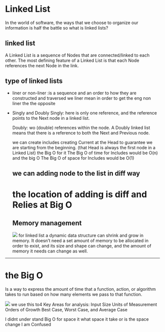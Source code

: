 

# Linked List

 In the world of software, the ways that we choose to organize our information is half the battle so what is linked lists?

## linked list

 A Linked List is a sequence of Nodes that are connected/linked to each other. The most defining feature of a Linked List is that each Node references the next Node in the link.

 ## type of linked lists

 - liner or non-liner :is a sequence and an order to how they are constructed and traversed we liner mean in order to get the eng non liner the the opposite
 -  Singly and Doubly
 Singly: here is only one reference, and the reference points to the Next node in a linked list.

    Doubly: wo (double) references within the node. A Doubly linked list means that there is a reference to both the Next and Previous node.

    we can create includes creating Current at the Head to guarantee we are starting from the beginning. (that Head is always the first node in a Linked List) the Big  O for it The Big O of time for Includes would be O(n) and the big O The Big O of space for Includes would be O(1)
    
    ## we can adding node to the list in diff way 
    # the location of adding is diff and Relies at Big O

    ## Memory management
    ![](https://miro.medium.com/max/875/1*G43FVT5xJ1n1QDKVNZUxXQ.jpeg)
    for linked list  a dynamic data structure can shrink and grow in memory. It doesn’t need a set amount of memory to be allocated in order to exist, and its size and shape can change, and the amount of memory it needs can change as well.

-----------------------------------------------------------

# the Big O
Is a way to express the amount of time that a function, action, or algorithm takes to run based on how many elements we pass to that function.

![](https://miro.medium.com/max/625/1*FC0XX0-9Vx7yCS0dTS2Zrw.jpeg)
we use this to4 Key Areas for analysis:
Input Size
Units of Measurement
Orders of Growth
Best Case, Worst Case, and Average Case

 I didnt under stand Big O for space it what space it take or is the space change I am Confused